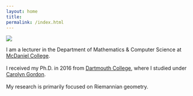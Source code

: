 ```yaml
---
layout: home
title: 
permalink: /index.html
---
```


<img src="{{site.baseurl}}/assets/images/guadalupe_square.jpg" class="intro-picture">

<div class="intro-text">
  <p>I am a lecturer in the Department of Mathematics & Computer Science at <a href="https://www.mcdaniel.edu/">McDaniel College</a>. <br> <br> I received my Ph.D. in 2016 from <a href="https://math.dartmouth.edu/">Dartmouth College</a>, where I studied under <a href="https://math.dartmouth.edu/~gordon/">Carolyn Gordon</a>.  <br> <br> My research is primarily focused on Riemannian geometry.</p>
</div>

<br style="clear: both">

<!-- <table style="border: none;">
  <tr>
    <td style="width: 70%; border: none; padding-left: 0px; padding-right: 20px; vertical-align: top;">I am a lecturer in the Department of Mathematics & Computer Science at <a href="https://www.mcdaniel.edu/">McDaniel College</a>. <br> <br> I received my Ph.D. in 2016 from <a href="https://math.dartmouth.edu/">Dartmouth College</a>, where I studied under <a href="https://math.dartmouth.edu/~gordon/">Carolyn Gordon</a>.  <br> <br> My research is primarily focused on Riemannian geometry.</td>
    <td style="width: 30%; border: none; padding: 10px; padding-left: 20px; text-align: center; vertical-align: top;"><img src="{{site.baseurl}}/assets/images/guadalupe_square.jpg" alt="Jonathan Epstein" width=""></td>
  </tr>
</table> -->



